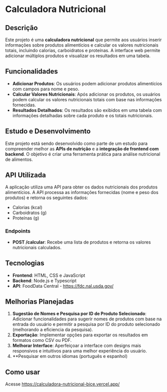 # Calculadora Nutricional

## Descrição

Este projeto é uma **calculadora nutricional** que permite aos usuários inserir informações sobre produtos alimentícios e calcular os valores nutricionais totais, incluindo calorias, carboidratos e proteínas. A interface web permite adicionar múltiplos produtos e visualizar os resultados em uma tabela.

## Funcionalidades

- **Adicionar Produtos**: Os usuários podem adicionar produtos alimentícios com campos para nome e peso.
- **Calcular Valores Nutricionais**: Após adicionar os produtos, os usuários podem calcular os valores nutricionais totais com base nas informações fornecidas.
- **Resultados Detalhados**: Os resultados são exibidos em uma tabela com informações detalhadas sobre cada produto e os totais nutricionais.

## Estudo e Desenvolvimento

Este projeto está sendo desenvolvido como parte de um estudo para compreender melhor as **APIs de nutrição** e a **integração de frontend com backend**. O objetivo é criar uma ferramenta prática para análise nutricional de alimentos.

## API Utilizada

A aplicação utiliza uma API para obter os dados nutricionais dos produtos alimentícios. A API processa as informações fornecidas (nome e peso dos produtos) e retorna os seguintes dados:

- Calorias (kcal)
- Carboidratos (g)
- Proteínas (g)

### Endpoints

- **POST /calcular**: Recebe uma lista de produtos e retorna os valores nutricionais calculados.

## Tecnologias

- **Frontend**: HTML, CSS e JavaScript
- **Backend**: Node.js e Typescript
- **API**: FoodData Central - https://fdc.nal.usda.gov/

## Melhorias Planejadas

1. **Sugestão de Nomes e Pesquisa por ID de Produto Selecionado**: Adicionar funcionalidades para sugerir nomes de produtos com base na entrada do usuário e permitir a pesquisa por ID do produto selecionado (melhorando a eficiencia da pesquisa).
2. **Exportação**: Implementar opções para exportar os resultados em formatos como CSV ou PDF.
3. **Melhorar Interface**: Aperfeiçoar a interface com designs mais responsivos e intuitivos para uma melhor experiência do usuário.
4. **Pesquisar em outros idiomas (português e espanhol)

## Como usar

  Acesse https://calculadora-nutricional-bice.vercel.app/
